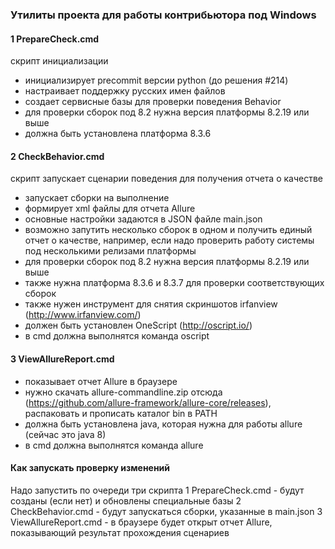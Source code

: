 ### Утилиты проекта для работы контрибьютора под Windows

#### 1 PrepareCheck.cmd

скрипт инициализации

* инициализирует precommit версии python (до решения #214)
* настраивает поддержку русских имен файлов
* создает сервисные базы для проверки поведения Behavior
* для проверки сборок под 8.2 нужна версия платформы 8.2.19 или выше
* должна быть установлена платформа 8.3.6


#### 2 CheckBehavior.cmd

скрипт запускает сценарии поведения для получения отчета о качестве

* запускает сборки на выполнение
* формирует xml файлы для отчета Allure
* основные настройки задаются в JSON файле main.json
* возможно запутить несколько сборок в одном и получить единый отчет о качестве, например, если надо проверить работу системы под несколькими релизами платформы
* для проверки сборок под 8.2 нужна версия платформы 8.2.19 или выше
* также нужна платформа 8.3.6 и 8.3.7 для проверки соответствующих сборок
* также нужен инструмент для снятия скриншотов irfanview (http://www.irfanview.com/)
* должен быть установлен OneScript (http://oscript.io/)
* в cmd должна выполнятся команда oscript



#### 3 ViewAllureReport.cmd
* показывает отчет Allure в браузере
* нужно скачать allure-commandline.zip отсюда (https://github.com/allure-framework/allure-core/releases), распаковать и прописать каталог bin в PATH
* должна быть установлена java, которая нужна для работы allure (сейчас это java 8) 
* в cmd должна выполнятся команда allure



#### Как запускать проверку изменений
Надо запустить по очереди три скрипта
1 PrepareCheck.cmd - будут созданы (если нет) и обновлены специальные базы
2 CheckBehavior.cmd - будут запускаться сборки, указанные в main.json
3 ViewAllureReport.cmd - в браузере будет открыт отчет Allure, показывающий результат прохождения сценариев
